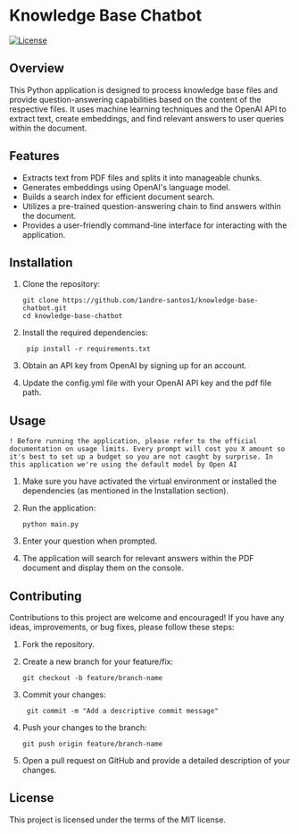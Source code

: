 # Knowledge Base Chatbot

[![License](https://img.shields.io/badge/License-MIT-blue.svg)](https://opensource.org/licenses/MIT)

## Overview

This Python application is designed to process knowledge base files and provide question-answering capabilities based on the content of the respective files. It uses machine learning techniques and the OpenAI API to extract text, create embeddings, and find relevant answers to user queries within the document.

## Features

- Extracts text from PDF files and splits it into manageable chunks.
- Generates embeddings using OpenAI's language model.
- Builds a search index for efficient document search.
- Utilizes a pre-trained question-answering chain to find answers within the document.
- Provides a user-friendly command-line interface for interacting with the application.

## Installation

1. Clone the repository:

   ```shell
   git clone https://github.com/1andre-santos1/knowledge-base-chatbot.git
   cd knowledge-base-chatbot
   ```

2. Install the required dependencies:

   ```shell
    pip install -r requirements.txt
   ```

3. Obtain an API key from OpenAI by signing up for an account.

4. Update the config.yml file with your OpenAI API key and the pdf file path.

## Usage

`! Before running the application, please refer to the official documentation on usage limits. Every prompt will cost you X amount so it's best to set up a budget so you are not caught by surprise. In this application we're using the default model by Open AI`

1. Make sure you have activated the virtual environment or installed the dependencies (as mentioned in the Installation section).

2. Run the application:

   ```shell
   python main.py
   ```

3. Enter your question when prompted.

4. The application will search for relevant answers within the PDF document and display them on the console.

## Contributing

Contributions to this project are welcome and encouraged! If you have any ideas, improvements, or bug fixes, please follow these steps:

1. Fork the repository.

2. Create a new branch for your feature/fix:

   ```shell
   git checkout -b feature/branch-name
   ```

3. Commit your changes:

   ```shell
    git commit -m "Add a descriptive commit message"
   ```

4. Push your changes to the branch:

   ```shell
   git push origin feature/branch-name
   ```

5. Open a pull request on GitHub and provide a detailed description of your changes.

## License

This project is licensed under the terms of the MIT license.
